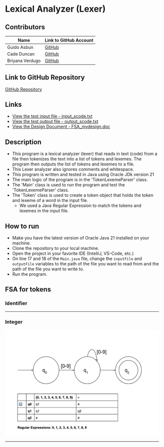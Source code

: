 # Lexical Analyzer (Lexer)
## Contributors

| Name            | Link to GitHub Account                  |
|-----------------|-----------------------------------------|
| Guido Asbun     | [GitHub](https://github.com/guidoasbun) |
| Cade Duncan     | [GitHub](https://github.com/Stingrayss) |
| Briyana Verdugo | [GitHub](https://github.com/B-T-V)      |

## Link to GitHub Repository
[GitHub Repository](https://github.com/guidoasbun/CPSC-323-group-project-1-lexer)

## Links
- [View the test input file - input_scode.txt](src/InputOutputFiles/input_scode.txt)
- [View the test output file - output_scode.txt](src/InputOutputFiles/output_scode.txt)
- [View the Design Document - FSA_mydesign.doc]()

## Description
- This program is a lexical analyzer (lexer) that reads in text (code) from a file then tokenizes the text into a list of tokens and lexemes. The program then outputs the list of tokens and lexemes to a file.
- This Lexer analyzer also ignores comments and whitespace.
- This program is written and tested in Java using Oracle JDk version 21
- The main logic of the program is in the 'TokenLexemeParser' class.
- The 'Main' class is used to run the program and test the 'TokenLexemeParser' class.
- The 'Token' class is used to create a token object that holds the token and lexeme of a word in the input file.
  - We used a Java Regular Expression to match the tokens and lexemes in the input file.

## How to run
- Make you have the latest version of Oracle Java 21 installed on your machine.
- Clone the repository to your local machine.
- Open the project in your favorite IDE (IntelliJ, VS-Code, etc.)
- On line 17 and 18 of the `Main.java` file, change the `inputFile` and `outputFile` variables to the path of the file you want to read from and the path of the file you want to write to.
- Run the program.

## FSA for tokens
### Identifier







---
### Integer

![integerFSA.png](src/FSAImages/integerFSA.png)




---